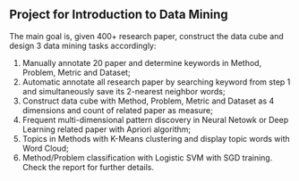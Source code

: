 ## Project for Introduction to Data Mining
The main goal is, given 400+ research paper, construct the data cube and design 3 data mining tasks accordingly:
1.  Manually annotate 20 paper and determine keywords in Method, Problem, Metric and Dataset;
2.  Automatic annotate all research paper by searching keyword from step 1 and simultaneously save its 2-nearest neighbor words;
3.  Construct data cube with Method, Problem, Metric and Dataset as 4 dimensions and count of related paper as measure;
4.  Frequent multi-dimensional pattern discovery in Neural Netowk or Deep Learning related paper with Apriori algorithm;
5.  Topics in Methods with K-Means clustering and display topic words with Word Cloud;
6.  Method/Problem classification with Logistic SVM with SGD training.
Check the report for further details.